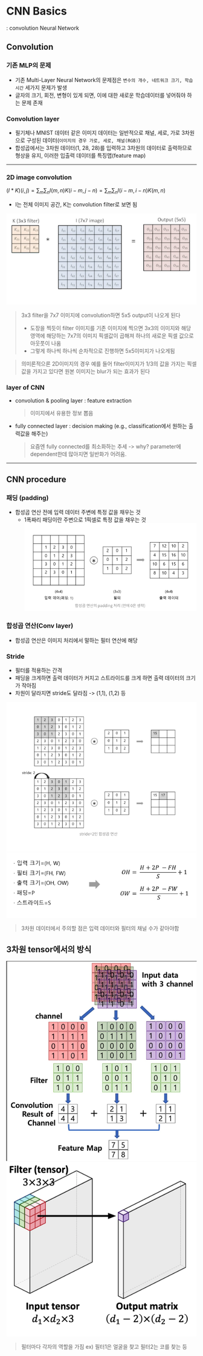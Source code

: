 # CNN Basics
: convolution Neural Network

## Convolution
### 기존 MLP의 문제
- 기존 Multi-Layer Neural Network의 문제점은 `변수의 개수, 네트워크 크기, 학습시간` 세가지 문제가 발생
- 글자의 크기, 회전, 변형이 있게 되면, 이에 대한 새로운 학습데이터를 넣어줘야 하는 문제 존재
### Convolution layer
- 필기체나 MNIST 데이터 같은 이미지 데이터는 일반적으로 채널, 세로, 가로 3차원으로 구성된 데이터(`이미지의 경우 가로, 세로, 채널(RGB)`)
- 합성곱에서는 3차원 데이터(1, 28, 28)를 입력하고 3차원의 데이터로 출력하므로 형상을 유지, 이러한 입출력 데이터를 특징맵(feature map)
---
### 2D image convolution
$(I*K)(i,j)=\sum_{m}\sum_{n}I(m,n)K(i-m, j-n)=\sum_{m}\sum_{n}I(i-m, i-n)K(m,n)$
- I는 전체 이미지 공간, K는 convolution filter로 보면 됨

![cnn](../../img/cnn_1.png)

> 3x3 filter을 7x7 이미지에 convolution하면 5x5 output이 나오게 된다
> - 도장을 찍듯이 filter 이미지를 기존 이미지에 찍으면 3x3의 이미지와 해당 영역에 해당하는 7x7의 이미지 픽셀값이 곱해져 하나의 새로운 픽셀 값으로 아웃풋이 나옴
> - 그렇게 하나씩 하나씩 순차적으로 진행하면 5x5이미지가 나오게됨

> 의미론적으론 2D이미지의 경우 예를 들어 filter이미지가 1/3의 값을 가지는 픽셀값을 가지고 있다면 원본 이미지는 blur가 되는 효과가 된다


### layer of CNN
- convolution & pooling layer : feature extraction
  > 이미지에서 유용한 정보 뽑음

- fully connected layer : decision making (e.g., classification에서 원하는 출력값을 해주는)
  > 요즘엔 fully connected를 최소화하는 추세 -> why? parameter에 dependent한데 많아지면 일반화가 어려움.
---
## CNN procedure
### 패딩 (padding)
- 합성곱 연산 전에 입력 데이터 주변에 특정 값을 채우는 것
  - 1폭짜리 패딩이란 주변으로 1픽셀로 특정 값을 채우는 것
  ![padding](../../img/padding.png)

### 합성곱 연산(Conv layer)
- 합성곱 연산은 이미지 처리에서 말하는 필터 연산에 해당

### Stride
- 필터를 적용하는 간격
- 패딩을 크게하면 출력 데이터가 커지고 스트라이드를 크게 하면 출력 데이터의 크기가 작아짐
- 차원이 달라지면 stride도 달라짐 -> (1,1), (1,2) 등

![stride](../../img/stride.png)
![stride2](../../img/stride_2.png)
> 3차원 데이터에서 주의할 점은 입력 데이터와 필터의 채널 수가 같아야함

## 3차원 tensor에서의 방식
![tensor](../../img/cnn_tensor.png)
![tensor2](../../img/cnn_tensor_2.png)
> 필터마다 각자의 역할을 가짐
> ex) 필터1은 얼굴을 찾고 필터2는 코를 찾는 등